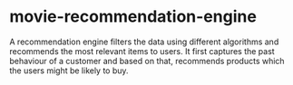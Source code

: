 # movie-recommendation-engine
A recommendation engine filters the data using different algorithms and recommends the most relevant items to users. It first captures the past behaviour of a customer and based on that, recommends products which the users might be likely to buy.

